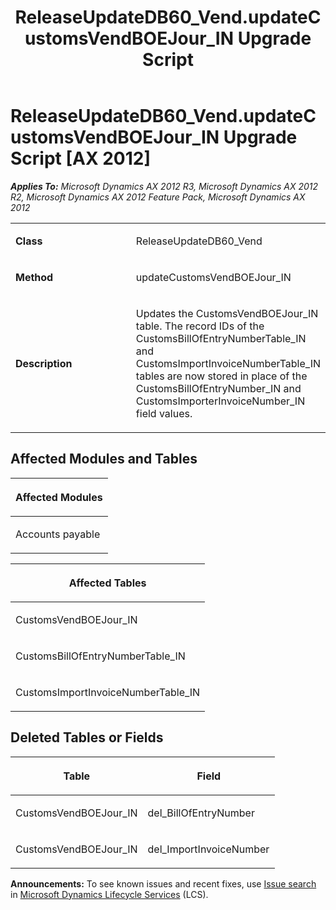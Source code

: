 ﻿---
title: ReleaseUpdateDB60_Vend.updateCustomsVendBOEJour_IN Upgrade Script
TOCTitle: ReleaseUpdateDB60_Vend.updateCustomsVendBOEJour_IN Upgrade Script
ms:assetid: fb29b301-c9fc-83c6-cb9f-194f0d4355fe
ms:mtpsurl: https://msdn.microsoft.com/en-us/library/JJ720116(v=AX.60)
ms:contentKeyID: 49712421
ms.date: 05/18/2015
mtps_version: v=AX.60
---

# ReleaseUpdateDB60\_Vend.updateCustomsVendBOEJour\_IN Upgrade Script [AX 2012]


_**Applies To:** Microsoft Dynamics AX 2012 R3, Microsoft Dynamics AX 2012 R2, Microsoft Dynamics AX 2012 Feature Pack, Microsoft Dynamics AX 2012_

<table>
<colgroup>
<col style="width: 50%" />
<col style="width: 50%" />
</colgroup>
<tbody>
<tr class="odd">
<td><p><strong>Class</strong></p></td>
<td><p>ReleaseUpdateDB60_Vend</p></td>
</tr>
<tr class="even">
<td><p><strong>Method</strong></p></td>
<td><p>updateCustomsVendBOEJour_IN</p></td>
</tr>
<tr class="odd">
<td><p><strong>Description</strong></p></td>
<td><p>Updates the CustomsVendBOEJour_IN table. The record IDs of the CustomsBillOfEntryNumberTable_IN and CustomsImportInvoiceNumberTable_IN tables are now stored in place of the CustomsBillOfEntryNumber_IN and CustomsImporterInvoiceNumber_IN field values.</p></td>
</tr>
</tbody>
</table>


## Affected Modules and Tables

<table>
<colgroup>
<col style="width: 100%" />
</colgroup>
<thead>
<tr class="header">
<th><p>Affected Modules</p></th>
</tr>
</thead>
<tbody>
<tr class="odd">
<td><p>Accounts payable</p></td>
</tr>
</tbody>
</table>


<table>
<colgroup>
<col style="width: 100%" />
</colgroup>
<thead>
<tr class="header">
<th><p>Affected Tables</p></th>
</tr>
</thead>
<tbody>
<tr class="odd">
<td><p>CustomsVendBOEJour_IN</p></td>
</tr>
<tr class="even">
<td><p>CustomsBillOfEntryNumberTable_IN</p></td>
</tr>
<tr class="odd">
<td><p>CustomsImportInvoiceNumberTable_IN</p></td>
</tr>
</tbody>
</table>


## Deleted Tables or Fields

<table>
<colgroup>
<col style="width: 50%" />
<col style="width: 50%" />
</colgroup>
<thead>
<tr class="header">
<th><p>Table</p></th>
<th><p>Field</p></th>
</tr>
</thead>
<tbody>
<tr class="odd">
<td><p>CustomsVendBOEJour_IN</p></td>
<td><p>del_BillOfEntryNumber</p></td>
</tr>
<tr class="even">
<td><p>CustomsVendBOEJour_IN</p></td>
<td><p>del_ImportInvoiceNumber</p></td>
</tr>
</tbody>
</table>

  
**Announcements:** To see known issues and recent fixes, use [Issue search](http://go.microsoft.com/fwlink/?linkid=389258) in [Microsoft Dynamics Lifecycle Services](http://go.microsoft.com/fwlink/?linkid=306505) (LCS).

